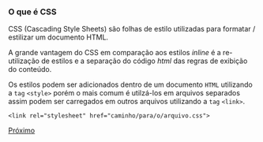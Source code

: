 ### O que é CSS

CSS (Cascading Style Sheets) são folhas de estilo utilizadas para formatar / estilizar um documento HTML.

A grande vantagem do CSS em comparação aos estilos *inline* é a re-utilização de estilos e a separação do código *html* das regras de exibição do conteúdo.

Os estilos podem ser adicionados dentro de um documento `HTML` utilizando a `tag` `<style>` porém o mais comum é utilzá-los em arquivos separados assim podem ser carregados em outros arquivos utilizando a `tag` `<link>`.

```
<link rel="stylesheet" href="caminho/para/o/arquivo.css">
```

[Próximo](https://bitbucket.org/devs-operandbr/operand-is-cool/src/master/CSS/02_syntax.md)